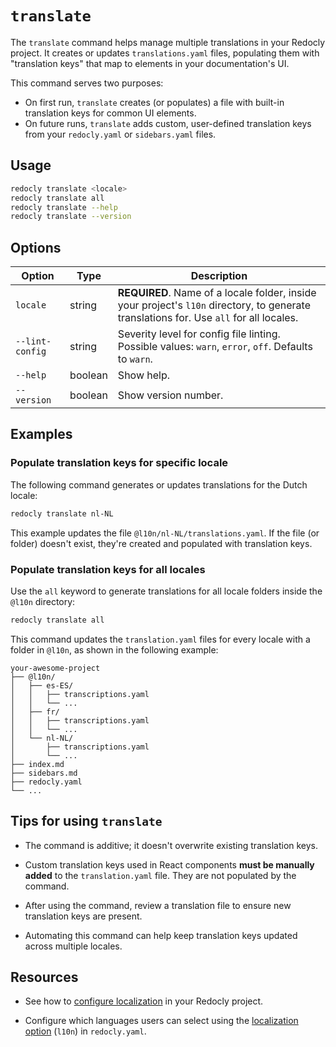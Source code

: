 # `translate`

The `translate` command helps manage multiple translations in your Redocly project.
It creates or updates `translations.yaml` files, populating them with "translation keys" that map to elements in your documentation's UI.

This command serves two purposes:

- On first run, `translate` creates (or populates) a file with built-in translation keys for common UI elements.
- On future runs, `translate` adds custom, user-defined translation keys from your `redocly.yaml` or `sidebars.yaml` files.

## Usage

```bash
redocly translate <locale>
redocly translate all
redocly translate --help
redocly translate --version
```

## Options

| Option | Type | Description |
|--------|------|-------------|
| `locale` | string | **REQUIRED**. Name of a locale folder, inside your project's `l10n` directory, to generate translations for. Use `all` for all locales. |
| `--lint-config` | string | Severity level for config file linting. Possible values: `warn`, `error`, `off`. Defaults to `warn`. |
| `--help` | boolean | Show help. |
| `--version` | boolean | Show version number. |

## Examples

### Populate translation keys for specific locale

The following command generates or updates translations for the Dutch locale:

```bash {% title="Translate specific locale" %}
redocly translate nl-NL
```

This example updates the file `@l10n/nl-NL/translations.yaml`.
If the file (or folder) doesn't exist, they're created and populated with translation keys.

### Populate translation keys for all locales

Use the `all` keyword to generate translations for all locale folders inside the `@l10n` directory:

```bash {% title="Translate all locales" %}
redocly translate all
```

This command updates the `translation.yaml` files for every locale with a folder in `@l10n`, as shown in the following example:

```treeview {% title="Project with multiple locales" %}
your-awesome-project
├── @l10n/
│   ├── es-ES/
│   │   ├── transcriptions.yaml
│   │   └── ...
│   ├── fr/
│   │   ├── transcriptions.yaml
│   │   └── ...
│   └── nl-NL/
│       ├── transcriptions.yaml
│       └── ...
├── index.md
├── sidebars.md
├── redocly.yaml
└── ...
```

## Tips for using `translate`

- The command is additive; it doesn't overwrite existing translation keys.

- Custom translation keys used in React components **must be manually added** to the `translation.yaml` file.
They are not populated by the command.

- After using the command, review a translation file to ensure new translation keys are present.

- Automating this command can help keep translation keys updated across multiple locales.

## Resources

- See how to [configure localization](https://redocly.com/docs/realm/author/how-to/config-l10n) in your Redocly project.

- Configure which languages users can select using the [localization option](https://redocly.com/docs/realm/config/l10n) (`l10n`) in `redocly.yaml`.
